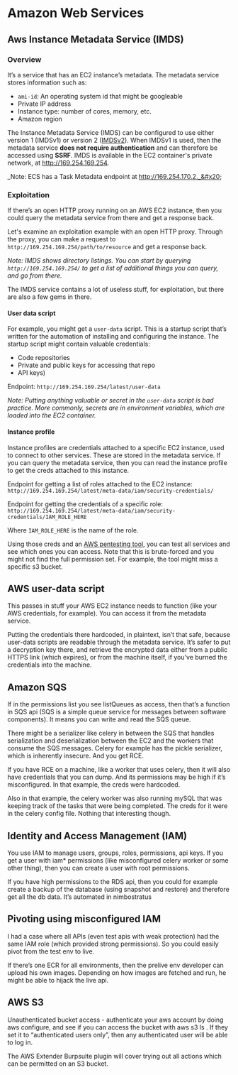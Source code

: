 # Amazon Web Services

## Aws Instance Metadata Service (IMDS)

### Overview

It’s a service that has an EC2 instance’s metadata. The metadata service stores information such as:

* `ami-id`:  An operating system id that might be googleable
* Private IP address
* Instance type: number of cores, memory, etc.
* Amazon region

The Instance Metadata Service (IMDS) can be configured to use either version 1 (IMDSv1) or version 2 ([IMDSv2](https://docs.aws.amazon.com/AWSEC2/latest/UserGuide/configuring-instance-metadata-service.html)). When IMDSv1 is used, then the metadata service **does not require authentication** and can therefore be accessed using **SSRF**. IMDS is available in the EC2 container's private network, at http://169.254.169.254.

_Note: ECS has a Task Metadata endpoint at http://169.254.170.2._&#x20;

### Exploitation

If there’s an open HTTP proxy running on an AWS EC2 instance, then you could query the metadata service from there and get a response back.&#x20;

Let's examine an exploitation example with an open HTTP proxy. Through the proxy, you can make a request to `http://169.254.169.254/path/to/resource` and get a response back.

_Note: IMDS shows directory listings. You can start by querying `http://169.254.169.254/` to get a list of additional things you can query, and go from there._

The IMDS service contains a lot of useless stuff, for exploitation, but there are also a few gems in there.&#x20;

#### User data script

For example, you might get a `user-data` script. This is a startup script that’s written for the automation of installing and configuring the instance. The startup script might contain valuable credentials:&#x20;

* Code repositories
* Private and public keys for accessing that repo&#x20;
* API keys)

Endpoint: `http://169.254.169.254/latest/user-data`

_Note: Putting anything valuable or secret in the `user-data` script is bad practice. More commonly, secrets are in environment variables, which are loaded into the EC2 container._

#### Instance profile

Instance profiles are credentials attached to a specific EC2 instance, used to connect to other services. These are stored in the metadata service. If you can query the metadata service, then you can read the instance profile to get the creds attached to this instance.

Endpoint for getting a list of roles attached to the EC2 instance: `http://169.254.169.254/latest/meta-data/iam/security-credentials/`

Endpoint for getting the credentials of a specific role:  `http://169.254.169.254/latest/meta-data/iam/security-credentials/IAM_ROLE_HERE`

Where `IAM_ROLE_HERE` is the name of the role.

Using those creds and an [AWS pentesting tool](https://github.com/andresriancho/nimbostratus), you can test all services and see which ones you can access. Note that this is brute-forced and you might not find the full permission set. For example, the tool might miss a specific s3 bucket.

## AWS user-data script

This passes in stuff your AWS EC2 instance needs to function (like your AWS credentials, for example). You can access it from the metadata service.

Putting the credentials there hardcoded, in plaintext, isn’t that safe, because user-data scripts are readable through the metadata service. It’s safer to put a decryption key there, and retrieve the encrypted data either from a public HTTPS link (which expires), or from the machine itself, if you’ve burned the credentials into the machine.

## Amazon SQS

If in the permissions list you see listQueues as access, then that’s a function in SQS api (SQS is a simple queue service for messages between software components). It means you can write and read the SQS queue.

There might be a serializer like celery in between the SQS that handles serialization and deserialization between the EC2 and the workers that consume the SQS messages. Celery for example has the pickle serializer, which is inherently insecure. And you get RCE.

If you have RCE on a machine, like a worker that uses celery, then it will also have credentials that you can dump. And its permissions may be high if it’s misconfigured. In that example, the creds were hardcoded.

Also in that example, the celery worker was also running mySQL that was keeping track of the tasks that were being completed. The creds for it were in the celery config file. Nothing that interesting though.

## Identity and Access Management (IAM)

You use IAM to manage users, groups, roles, permissions, api keys. If you get a user with iam\* permissions (like misconfigured celery worker or some other thing), then you can create a user with root permissions.

If you have high permissions to the RDS api, then you could for example create a backup of the database (using snapshot and restore) and therefore get all the db data. It’s automated in nimbostratus

## Pivoting using misconfigured IAM

I had a case where all APIs (even test apis with weak protection) had the same IAM role (which provided strong permissions). So you could easily pivot from the test env to live.

If there’s one ECR for all environments, then the prelive env developer can upload his own images. Depending on how images are fetched and run, he might be able to hijack the live api.

## AWS S3

Unauthenticated bucket access - authenticate your aws account by doing aws configure, and see if you can access the bucket with aws s3 ls . If they set it to “authenticated users only”, then any authenticated user will be able to log in.

The AWS Extender Burpsuite plugin will cover trying out all actions which can be permitted on an S3 bucket.
